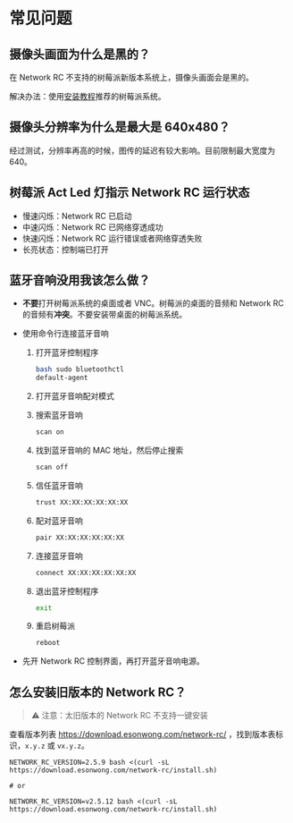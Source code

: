 # 常见问题

## 摄像头画面为什么是黑的？

在 Network RC 不支持的树莓派新版本系统上，摄像头画面会是黑的。

解决办法：使用[安装教程](./guide.md)推荐的树莓派系统。

## 摄像头分辨率为什么是最大是 640x480？

经过测试，分辨率再高的时候，图传的延迟有较大影响。目前限制最大宽度为 640。

## 树莓派 Act Led 灯指示 Network RC 运行状态

- 慢速闪烁：Network RC 已启动
- 中速闪烁：Network RC 已网络穿透成功
- 快速闪烁：Network RC 运行错误或者网络穿透失败
- 长亮状态：控制端已打开

## 蓝牙音响没用我该怎么做？

- **不要**打开树莓派系统的桌面或者 VNC。树莓派的桌面的音频和 Network RC 的音频有**冲突**。不要安装带桌面的树莓派系统。
- 使用命令行连接蓝牙音响

  1.  打开蓝牙控制程序

      ```bash
      bash sudo bluetoothctl
      default-agent
      ```

  2.  打开蓝牙音响配对模式
  3.  搜索蓝牙音响

      ```bash
      scan on
      ```

  4.  找到蓝牙音响的 MAC 地址，然后停止搜索

      ```bash
      scan off
      ```

  5.  信任蓝牙音响

      ```bash
      trust XX:XX:XX:XX:XX:XX
      ```

  6.  配对蓝牙音响

      ```bash
      pair XX:XX:XX:XX:XX:XX
      ```

  7.  连接蓝牙音响

      ```bash
      connect XX:XX:XX:XX:XX:XX
      ```

  8.  退出蓝牙控制程序
      ```bash
      exit
      ```
  9.  重启树莓派
      ```bash
      reboot
      ```

- 先开 Network RC 控制界面，再打开蓝牙音响电源。

## 怎么安装旧版本的 Network RC？

> ⚠️ 注意：太旧版本的 Network RC 不支持一键安装

查看版本列表 <https://download.esonwong.com/network-rc/> ，找到版本表标识，`x.y.z` 或 `vx.y.z`。

```shell
NETWORK_RC_VERSION=2.5.9 bash <(curl -sL https://download.esonwong.com/network-rc/install.sh)

# or

NETWORK_RC_VERSION=v2.5.12 bash <(curl -sL https://download.esonwong.com/network-rc/install.sh)

```
